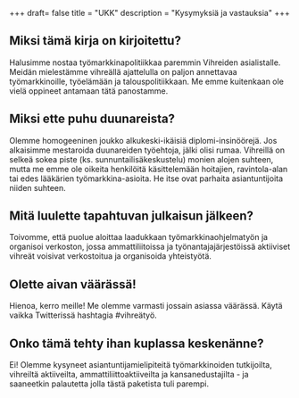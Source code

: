 +++
draft= false
title = "UKK"
description = "Kysymyksiä ja vastauksia"
+++

## Miksi tämä kirja on kirjoitettu?

Halusimme nostaa työmarkkinapolitiikkaa paremmin Vihreiden asialistalle. Meidän mielestämme vihreällä ajattelulla on paljon annettavaa työmarkkinoille, työelämään ja talouspolitiikkaan. Me emme kuitenkaan ole vielä oppineet antamaan tätä panostamme.

## Miksi ette puhu duunareista?

Olemme homogeeninen joukko alkukeski-ikäisiä diplomi-insinöörejä. Jos alkaisimme mestaroida duunareiden työehtoja, jälki olisi rumaa. Vihreillä on selkeä sokea piste (ks. sunnuntailisäkeskustelu) monien alojen suhteen, mutta me emme ole oikeita henkilöitä käsittelemään hoitajien, ravintola-alan tai edes lääkärien työmarkkina-asioita. He itse ovat parhaita asiantuntijoita niiden suhteen.

## Mitä luulette tapahtuvan julkaisun jälkeen?

Toivomme, että puolue aloittaa laadukkaan työmarkkinaohjelmatyön ja organisoi verkoston, jossa ammattiliitoissa ja työnantajajärjestöissä aktiiviset vihreät voisivat verkostoitua ja organisoida yhteistyötä.

## Olette aivan väärässä!

Hienoa, kerro meille! Me olemme varmasti jossain asiassa väärässä. Käytä vaikka Twitterissä hashtagia #vihreätyö.

## Onko tämä tehty ihan kuplassa keskenänne?

Ei! Olemme kysyneet asiantuntijamielipiteitä työmarkkinoiden tutkijoilta, vihreiltä aktiiveilta, ammattiliittoaktiiveilta ja kansanedustajilta - ja saaneetkin palautetta jolla tästä paketista tuli parempi.